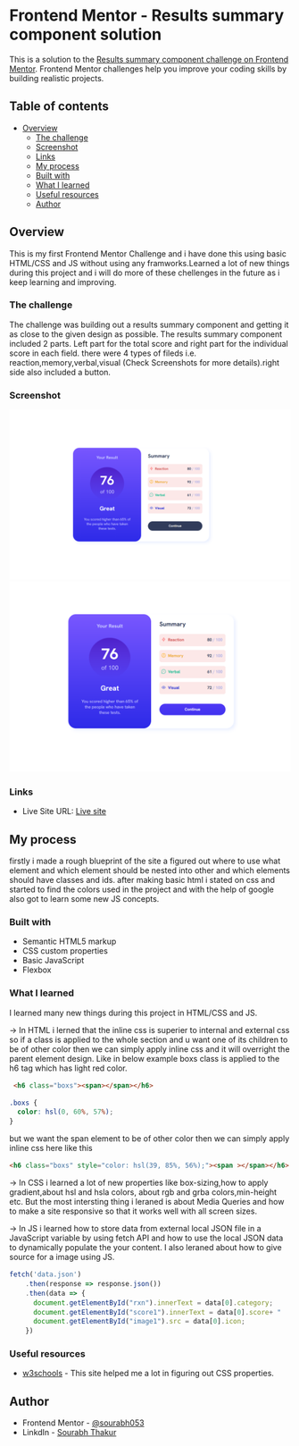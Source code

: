 # Frontend Mentor - Results summary component solution

This is a solution to the [Results summary component challenge on Frontend Mentor](https://www.frontendmentor.io/challenges/results-summary-component-CE_K6s0maV). Frontend Mentor challenges help you improve your coding skills by building realistic projects. 

## Table of contents

- [Overview](#overview)
  - [The challenge](#the-challenge)
  - [Screenshot](#screenshot)
  - [Links](#links)
  - [My process](#my-process)
  - [Built with](#built-with)
  - [What I learned](#what-i-learned)
  - [Useful resources](#useful-resources)
  - [Author](#author)


## Overview

This is my first Frontend Mentor Challenge and i have done this using basic HTML/CSS and JS without using any framworks.Learned a lot of new things during this project and i will do more of these chellenges in the future as i keep learning and improving.

### The challenge

The challenge was building out a results summary component and getting it as close to the given design as possible. The results summary component included 2 parts. Left part for the total score and right part for the individual score in each field. there were 4 types of fileds i.e. reaction,memory,verbal,visual (Check Screenshots for more details).right side also included a button.


### Screenshot

![](./design/Sreenshot%201.png)
![](./design/Screenshot%202.png)

### Links

- Live Site URL: [Live site](https://keen-lebkuchen-329504.netlify.app/)

## My process

firstly i made a rough blueprint of the site a figured out where to use what element and which element should be nested into other and which elements should have classes and ids. after making basic html i stated on css and started to find the colors used in the project and with the help of google also got to learn some new JS concepts.

### Built with

- Semantic HTML5 markup
- CSS custom properties
- Basic JavaScript
- Flexbox


### What I learned

I learned many new things during this project in HTML/CSS and JS.

-> In HTML i lerned that the inline css is superier to internal and external css so if a class is applied to the whole section and u want one of its children to be of other color then we can simply apply inline css and it will overright the parent element design. Like in below example boxs class is applied to the h6 tag which has light red color.
```html
 <h6 class="boxs"><span></span></h6>
```
```css
.boxs {
  color: hsl(0, 60%, 57%);
}
```
but we want the span element to be of other color then we can simply apply inline css here like this
```html
<h6 class="boxs" style="color: hsl(39, 85%, 56%);"><span ></span></h6>
```

-> In CSS i learned a lot of new properties like box-sizing,how to apply gradient,about hsl and hsla colors, about rgb and grba colors,min-height etc. But the most intersting thing i leraned is about Media Queries and how to make a site responsive so that it works well with all screen sizes.

-> In JS i learned how to store data from external local JSON file in a JavaScript variable by using fetch API and how to use the local JSON data to dynamically populate the your content. I also leraned about how to give source for a image using JS. 

```js
fetch('data.json')
    .then(response => response.json())
    .then(data => {
      document.getElementById("rxn").innerText = data[0].category;
      document.getElementById("score1").innerText = data[0].score+ "     ";
      document.getElementById("image1").src = data[0].icon;
    })
```

### Useful resources

- [w3schools](https://www.w3schools.com/) - This site helped me a lot in figuring out CSS properties.

## Author

- Frontend Mentor - [@sourabh053](https://www.frontendmentor.io/profile/sourabh053)
- LinkdIn - [Sourabh Thakur](https://www.linkedin.com/in/sourabh-thakur-b71a68250/)

